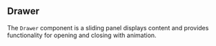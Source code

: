 ## Drawer

The `Drawer` component is a sliding panel displays content and provides functionality for opening and closing with animation.
